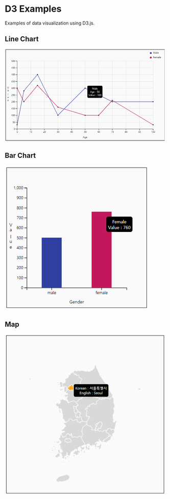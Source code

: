 # D3 Examples

Examples of data visualization using D3.js.

## Line Chart

![Line Chart](img/line_chart.png)

## Bar Chart

![Bar Chart](img/bar_chart.png)

## Map

![Map](img/map.png)
